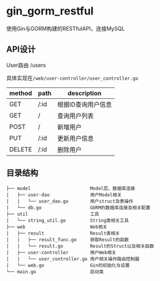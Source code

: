# gin_gorm_restful
使用Gin与GORM构建的RESTfulAPI，连接MySQL

## API设计

User路由 /users

具体实现在`/web/user-controller/user_controller.go`

|method|path|description|
|-|-|-|
| GET | /:id | 根据ID查询用户信息 |
| GET | / | 查询用户列表 |
| POST | / | 新增用户 |
| PUT  | /:id | 更新用户信息 |
| DELETE | /:id | 删除用户 |

## 目录结构

```
├── model                      Model层，数据库连接
|   ├── user-dao               用户Model相关
|   |   └── user_dao.go        用户struct及表操作
|   └── db.go                  GORM的数据库连接及相关配置
├── util                       工具
|   └── string_util.go         String类相关工具
├── web                        Web相关
|   ├── result                 Result类相关
|   |   ├── result_func.go     获取Result的函数
|   |   └── result.go          Result的Struct以及相关函数
|   ├── user-controller        用户Web相关
|   |   └── user_controller.go 用户相关操作路由控制器
|   └── web.go                 Gin的初始化与设置
└── main.go                    启动类
```